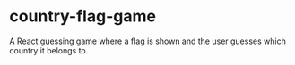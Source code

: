 # country-flag-game
A React guessing game where a flag is shown and the user guesses which country it belongs to.
